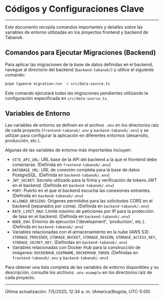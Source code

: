 # Códigos y Configuraciones Clave

---

Este documento recopila comandos importantes y detalles sobre las variables de entorno utilizadas en los proyectos frontend y backend de Tabanok.

## Comandos para Ejecutar Migraciones (Backend)

Para aplicar las migraciones de la base de datos definidas en el backend, navegue al directorio del backend (`backend-tabanok/`) y utilice el siguiente comando:

```bash
pnpm typeorm migration:run -d src/data-source.ts
```

Este comando ejecutará todas las migraciones pendientes utilizando la configuración especificada en `src/data-source.ts`.

## Variables de Entorno

Las variables de entorno se definen en el archivo `.env` en los directorios raíz de cada proyecto (`frontend-tabanok/.env` y `backend-tabanok/.env`) y se utilizan para configurar la aplicación en diferentes entornos (desarrollo, producción, etc.).

Algunas de las variables de entorno más importantes incluyen:

*   `VITE_API_URL`: URL base de la API del backend a la que el frontend debe conectarse. (Definida en `frontend-tabanok/.env`)
*   `DATABASE_URL`: URL de conexión completa para la base de datos PostgreSQL. (Definida en `backend-tabanok/.env`)
*   `JWT_SECRET`: Secreto utilizado para la firma y verificación de tokens JWT en el backend. (Definida en `backend-tabanok/.env`)
*   `PORT`: Puerto en el que el backend escucha las conexiones entrantes. (Definida en `backend-tabanok/.env`)
*   `ALLOWED_ORIGINS`: Orígenes permitidos para las solicitudes CORS en el backend (separados por coma). (Definida en `backend-tabanok/.env`)
*   `RATE_LIMIT_MAX`: Límite máximo de peticiones por IP para la protección de tasa en el backend. (Definida en `backend-tabanok/.env`)
*   `NODE_ENV`: Entorno de ejecución ('development', 'production', etc.). (Definida en `backend-tabanok/.env`)
*   Variables relacionadas con el almacenamiento en la nube (AWS S3): `STORAGE_PROVIDER`, `STORAGE_BUCKET`, `STORAGE_REGION`, `STORAGE_ACCESS_KEY`, `STORAGE_SECRET_KEY`. (Definidas en `backend-tabanok/.env`)
*   Variables relacionadas con Docker Hub para la construcción de imágenes: `DOCKERHUB_USERNAME`, `DOCKERHUB_TOKEN`. (Definidas en `frontend-tabanok/.env` y `backend-tabanok/.env`)

Para obtener una lista completa de las variables de entorno disponibles y su descripción, consulte los archivos `.env.example` en los directorios raíz de cada proyecto.

---

Última actualización: 7/5/2025, 12:34 a. m. (America/Bogota, UTC-5:00)
